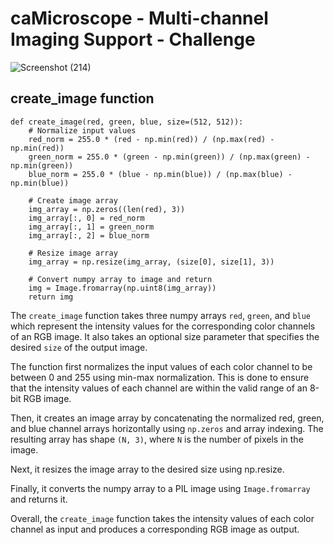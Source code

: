 # caMicroscope - Multi-channel Imaging Support - Challenge

![Screenshot (214)](https://user-images.githubusercontent.com/102804548/228495488-5b7763d0-6fe6-4b45-b8d2-166f5eb1ba81.png)

## create_image function

```
def create_image(red, green, blue, size=(512, 512)):
    # Normalize input values
    red_norm = 255.0 * (red - np.min(red)) / (np.max(red) - np.min(red))
    green_norm = 255.0 * (green - np.min(green)) / (np.max(green) - np.min(green))
    blue_norm = 255.0 * (blue - np.min(blue)) / (np.max(blue) - np.min(blue))

    # Create image array
    img_array = np.zeros((len(red), 3))
    img_array[:, 0] = red_norm
    img_array[:, 1] = green_norm
    img_array[:, 2] = blue_norm

    # Resize image array
    img_array = np.resize(img_array, (size[0], size[1], 3))

    # Convert numpy array to image and return
    img = Image.fromarray(np.uint8(img_array))
    return img    
```


The `create_image` function takes three numpy arrays `red`, `green`, and `blue` which represent the intensity values for the corresponding color channels of an RGB image. It also takes an optional size parameter that specifies the desired `size` of the output image.

The function first normalizes the input values of each color channel to be between 0 and 255 using min-max normalization. This is done to ensure that the intensity values of each channel are within the valid range of an 8-bit RGB image.

Then, it creates an image array by concatenating the normalized red, green, and blue channel arrays horizontally using `np.zeros` and array indexing. The resulting array has shape `(N, 3)`, where `N` is the number of pixels in the image.

Next, it resizes the image array to the desired size using np.resize.

Finally, it converts the numpy array to a PIL image using `Image.fromarray` and returns it.

Overall, the `create_image` function takes the intensity values of each color channel as input and produces a corresponding RGB image as output.
